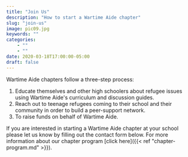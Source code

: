 ```yaml
---
title: "Join Us"
description: "How to start a Wartime Aide chapter"
slug: "join-us"
image: pic09.jpg
keywords: ""
categories: 
    - ""
    - ""
date: 2020-03-18T17:00:00-05:00
draft: false
---
```


Wartime Aide chapters follow a three-step process: 

1. Educate themselves and other high schoolers about refugee issues using Wartime Aide's curriculum and discussion guides.
2. Reach out to teenage refugees coming to their school and their community in order to build a peer-support network.
3. To raise funds on behalf of Wartime Aide.

If you are interested in starting a Wartime Aide chapter at your school please let us know by filling out the contact form below. For more information about our chapter program [click here]({{< ref "chapter-program.md" >}}). 